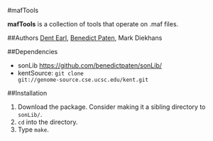 #mafTools

**mafTools** is a collection of tools that operate on .maf files.

##Authors
[Dent Earl](https://github.com/dentearl/), [Benedict Paten](https://github.com/benedictpaten/), Mark Diekhans

##Dependencies
* sonLib https://github.com/benedictpaten/sonLib/
* kentSource: <code>git clone git://genome-source.cse.ucsc.edu/kent.git</code>

##Installation
1. Download the package. Consider making it a sibling directory to <code>sonLib/</code>.
2. <code>cd</code> into the directory.
3. Type <code>make</code>.
